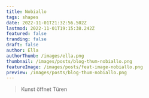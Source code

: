 ```yaml
---
title: Nobiallo
tags: shapes
date: 2022-11-01T21:32:56.502Z
lastmod: 2022-11-01T19:15:38.242Z
featured: false
tranding: false
draft: false
author: Ella
authorThumb: /images/ella.png
thumbnail: /images/posts/blog-thum-nobiallo.png
featureImage: /images/posts/feat-image-nobiallo.png
preview: /images/posts/blog-thum-nobiallo.png
---
```


> Kunst öffnet Türen